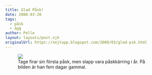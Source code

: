 ```yaml
---
title: Glad Påsk!
date: 2008-03-20
tags: 
  - påsk
  - ägg	
author: Pelle
layout: layouts/post.njk
originalUrl: https://nejtupp.blogspot.com/2008/03/glad-psk.html
---
```


<figure>
  <img src="../../../img/2008/03/_MG_0425_1024pix.jpg">
	<figcaption>Tage firar sin första påsk, men slapp vara påskkärring i år. På bilden är han fem dagar gammal.</figcaption>
</figure>
